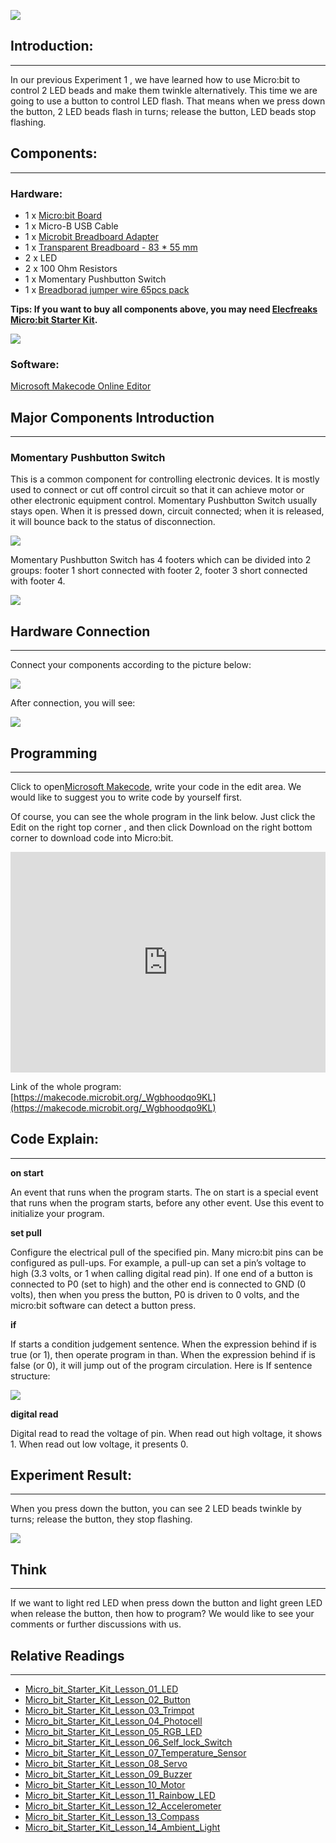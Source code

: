 ![](https://i.imgur.com/Me2E8uP.jpg)  

## Introduction:    
---  

In our previous Experiment 1 , we have learned how to use Micro:bit to control 2 LED beads and make them twinkle alternatively. This time we are going to use a button to control LED flash. That means when we press down the button, 2 LED beads flash in turns; release the button, LED beads stop flashing.  


## Components:    
---  

### Hardware:   

- 1 x [Micro:bit Board](http://www.elecfreaks.com/estore/bbc-micro-bit-board-for-coding-programming.html)   
- 1 x Micro-B USB Cable   
- 1 x [Microbit Breadboard Adapter](http://www.elecfreaks.com/estore/microbit-breadboard-adapter.html)  
- 1 x [Transparent Breadboard - 83 * 55 mm](http://www.elecfreaks.com/estore/transparent-breadboard-83-55-mm.html)  
- 2 x LED  
- 2 x 100 Ohm Resistors  
- 1 x Momentary Pushbutton Switch   
- 1 x [Breadborad jumper wire 65pcs pack](http://www.elecfreaks.com/estore/breadborad-jumper-wire-65pcs-pack.html)   

**Tips: If you want to buy all components above, you may need [Elecfreaks Micro:bit Starter Kit](http://www.elecfreaks.com/estore/elecfreaks-micro-bit-starter-kit-795.html).**   

![](https://i.imgur.com/W4tseua.jpg)  

### Software:  

[Microsoft Makecode Online Editor](https://makecode.microbit.org/)  


## Major Components Introduction     
---

### Momentary Pushbutton Switch    

This is a common component for controlling electronic devices. It is mostly used to connect or cut off control circuit so that it can achieve motor or other electronic equipment control.
Momentary Pushbutton Switch usually stays open. When it is pressed down, circuit connected; when it is released, it will bounce back to the status of disconnection.   

![](https://i.imgur.com/IO2KzaW.jpg)   

Momentary Pushbutton Switch has 4 footers which can be divided into 2 groups: footer 1 short connected with footer 2, footer 3 short connected with footer 4.   

![](https://i.imgur.com/OgWZfBQ.jpg)   


## Hardware Connection     
---

Connect your components according to the picture below:   

![](https://i.imgur.com/qXKoSN4.jpg) 

After connection, you will see:

![](https://i.imgur.com/uGLigLh.jpg)


## Programming     
---

Click to open[Microsoft Makecode](https://makecode.microbit.org/), write your code in the edit area. We would like to suggest you to write code by yourself first.

Of course, you can see the whole program in the link below. Just click the Edit on the right top corner , and then click Download on the right bottom corner to download code into Micro:bit.

<div style="position:relative;height:0;padding-bottom:70%;overflow:hidden;"><iframe style="position:absolute;top:0;left:0;width:100%;height:100%;" src="https://makecode.microbit.org/#pub:_Wgbhoodqo9KL" frameborder="0" sandbox="allow-popups allow-forms allow-scripts allow-same-origin"></iframe></div>

Link of the whole program: [https://makecode.microbit.org/_Wgbhoodqo9KL](https://makecode.microbit.org/_Wgbhoodqo9KL)


## Code Explain:     
---

**on start**

An event that runs when the program starts.
The on start is a special event that runs when the program starts, before any other event. Use this event to initialize your program.

**set pull**

Configure the electrical pull of the specified pin.
Many micro:bit pins can be configured as pull-ups. For example, a pull-up can set a pin’s voltage to high (3.3 volts, or 1 when calling digital read pin). If one end of a button is connected to P0 (set to high) and the other end is connected to GND (0 volts), then when you press the button, P0 is driven to 0 volts, and the micro:bit software can detect a button press.

**if**

If starts a condition judgement sentence. When the expression behind if is true (or 1), then operate program in than. When the expression behind if is false (or 0), it will jump out of the program circulation. Here is If sentence structure:

![](https://i.imgur.com/IrqTK6y.jpg)

**digital read**

Digital read to read the voltage of pin. When read out high voltage, it shows 1. When read out low voltage, it presents 0.


## Experiment Result:    
---

When you press down the button, you can see 2 LED beads twinkle by turns; release the button, they stop flashing.

![](https://i.imgur.com/7w5yp6z.gif)


## Think  
---

If we want to light red LED when press down the button and light green LED when release the button, then how to program? We would like to see your comments or further discussions with us. 


## Relative Readings
---


- [Micro_bit_Starter_Kit_Lesson_01_LED](/Micro_bit_Starter_Kit_Lesson_01_LED/)    
- [Micro_bit_Starter_Kit_Lesson_02_Button](/Micro_bit_Starter_Kit_Lesson_02_Button/)   
- [Micro_bit_Starter_Kit_Lesson_03_Trimpot](/Micro_bit_Starter_Kit_Lesson_03_Trimpot/)   
- [Micro_bit_Starter_Kit_Lesson_04_Photocell](/Micro_bit_Starter_Kit_Lesson_04_Photocell/)   
- [Micro_bit_Starter_Kit_Lesson_05_RGB_LED](/Micro_bit_Starter_Kit_Lesson_05_RGB_LED/)   
- [Micro_bit_Starter_Kit_Lesson_06_Self_lock_Switch](/Micro_bit_Starter_Kit_Lesson_06_Self_lock_Switch/)   
- [Micro_bit_Starter_Kit_Lesson_07_Temperature_Sensor](/Micro_bit_Starter_Kit_Lesson_07_Temperature_Sensor/)   
- [Micro_bit_Starter_Kit_Lesson_08_Servo](/Micro_bit_Starter_Kit_Lesson_08_Servo/)   
- [Micro_bit_Starter_Kit_Lesson_09_Buzzer](/Micro_bit_Starter_Kit_Lesson_09_Buzzer/)   
- [Micro_bit_Starter_Kit_Lesson_10_Motor](Micro_bit_Starter_Kit_Lesson_10_Motor)   
- [Micro_bit_Starter_Kit_Lesson_11_Rainbow_LED](/Micro_bit_Starter_Kit_Lesson_11_Rainbow_LED/)   
- [Micro_bit_Starter_Kit_Lesson_12_Accelerometer](/Micro_bit_Starter_Kit_Lesson_12_Accelerometer/)   
- [Micro_bit_Starter_Kit_Lesson_13_Compass](/Micro_bit_Starter_Kit_Lesson_13_Compass/)   
- [Micro_bit_Starter_Kit_Lesson_14_Ambient_Light](/Micro_bit_Starter_Kit_Lesson_14_Ambient_Light/)   



